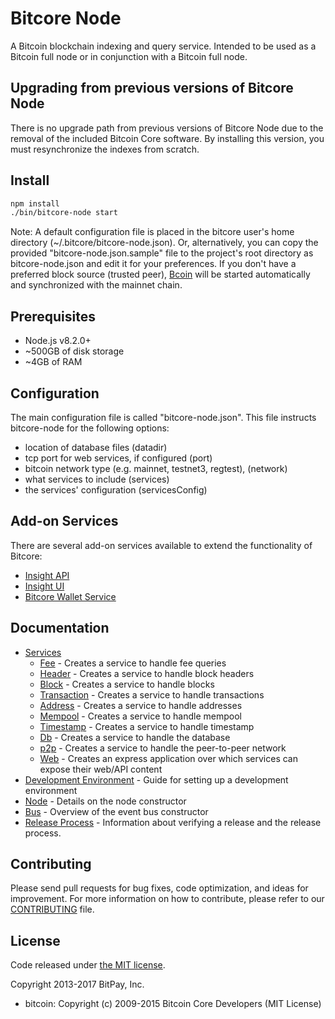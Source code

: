 Bitcore Node
============

A Bitcoin blockchain indexing and query service. Intended to be used as a Bitcoin full node or in conjunction with a Bitcoin full node.

## Upgrading from previous versions of Bitcore Node

There is no upgrade path from previous versions of Bitcore Node due to the removal of the included Bitcoin Core software. By installing this version, you must resynchronize the indexes from scratch.

## Install

```bash
npm install
./bin/bitcore-node start
```

Note: A default configuration file is placed in the bitcore user's home directory (~/.bitcore/bitcore-node.json). Or, alternatively, you can copy the provided "bitcore-node.json.sample" file to the project's root directory as bitcore-node.json and edit it for your preferences. If you don't have a preferred block source (trusted peer), [Bcoin](https://github.com/bcoin-org/bcoin) will be started automatically and synchronized with the mainnet chain.

## Prerequisites

- Node.js v8.2.0+
- ~500GB of disk storage
- ~4GB of RAM

## Configuration

The main configuration file is called "bitcore-node.json". This file instructs bitcore-node for the following options:

- location of database files (datadir)
- tcp port for web services, if configured (port)
- bitcoin network type (e.g. mainnet, testnet3, regtest), (network)
- what services to include (services)
- the services' configuration (servicesConfig)

## Add-on Services

There are several add-on services available to extend the functionality of Bitcore:

- [Insight API](https://github.com/bitpay/insight-api)
- [Insight UI](https://github.com/bitpay/insight-ui)
- [Bitcore Wallet Service](https://github.com/bitpay/bitcore-wallet-service)

## Documentation

- [Services](docs/services.md)
  - [Fee](docs/services/fee.md) - Creates a service to handle fee queries
  - [Header](docs/services/header.md) - Creates a service to handle block headers
  - [Block](docs/services/block.md) - Creates a service to handle blocks
  - [Transaction](docs/services/transaction.md) - Creates a service to handle transactions
  - [Address](docs/services/address.md) - Creates a service to handle addresses
  - [Mempool](docs/services/mempool.md) - Creates a service to handle mempool
  - [Timestamp](docs/services/timestamp.md) - Creates a service to handle timestamp
  - [Db](docs/services/db.md) - Creates a service to handle the database
  - [p2p](docs/services/p2p.md) - Creates a service to handle the peer-to-peer network
  - [Web](docs/services/web.md) - Creates an express application over which services can expose their web/API content
- [Development Environment](docs/development.md) - Guide for setting up a development environment
- [Node](docs/node.md) - Details on the node constructor
- [Bus](docs/bus.md) - Overview of the event bus constructor
- [Release Process](docs/release.md) - Information about verifying a release and the release process.

## Contributing

Please send pull requests for bug fixes, code optimization, and ideas for improvement. For more information on how to contribute, please refer to our [CONTRIBUTING](https://github.com/bitpay/bitcore/blob/master/CONTRIBUTING.md) file.

## License

Code released under [the MIT license](https://github.com/bitpay/bitcore-node/blob/master/LICENSE).

Copyright 2013-2017 BitPay, Inc.

- bitcoin: Copyright (c) 2009-2015 Bitcoin Core Developers (MIT License)

